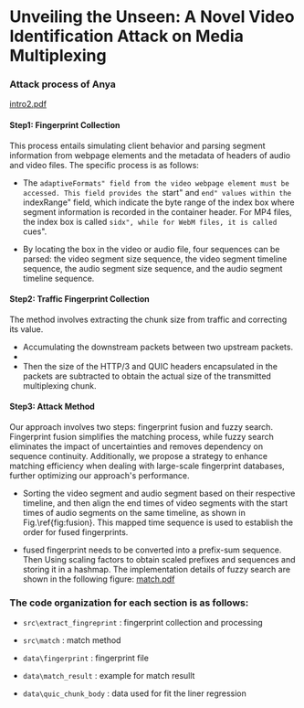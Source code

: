 
# Unveiling the Unseen: A Novel Video Identification Attack on Media Multiplexing
### Attack process of Anya
[intro2.pdf](https://github.com/user-attachments/files/16975125/intro2.pdf)

#### Step1: Fingerprint Collection
This process entails simulating client behavior and parsing segment information from webpage elements and the metadata of headers of audio and video files. The specific process is as follows:

- The ``adaptiveFormats" field from the video webpage element must be accessed. This field provides the ``start" and ``end" values within the ``indexRange" field, which indicate the byte range of the index box where segment information is recorded in the container header. For MP4 files, the index box is called ``sidx", while for WebM files, it is called ``cues".
 
- By locating the box in the video or audio file, four sequences can be parsed: the video segment size sequence, the video segment timeline sequence, the audio segment size sequence, and the audio segment timeline sequence.

#### Step2: Traffic Fingerprint Collection
The method involves extracting the chunk size from traffic and  correcting its value.

- Accumulating the downstream packets between two upstream packets.
- 
- Then the size of the HTTP/3 and QUIC headers encapsulated in the packets are subtracted to obtain the actual size of the transmitted multiplexing chunk.

#### Step3: Attack Method
Our approach involves two steps: fingerprint fusion and fuzzy search. Fingerprint fusion simplifies the matching process, while fuzzy search eliminates the impact of uncertainties and removes dependency on sequence continuity. Additionally, we propose a strategy to enhance matching efficiency when dealing with large-scale fingerprint databases, further optimizing our approach's performance.

- Sorting the video segment and audio segment based on their respective timeline, and then align the end times of video segments with the start times of audio segments on the same timeline, as shown in Fig.\ref{fig:fusion}. This mapped time sequence is used to establish the order for fused fingerprints.

- fused fingerprint needs to be converted into a prefix-sum sequence. Then Using scaling factors to obtain scaled prefixes and sequences and storing it in a hashmap. The implementation details of fuzzy search are shown in the following figure:
  [match.pdf](https://github.com/user-attachments/files/16975320/match.pdf)


### The code organization for each section is as follows:
- `src\extract_fingreprint` : fingerprint collection and processing

- `src\match` : match method

- `data\fingerprint` : fingerprint file 

- `data\match_result` : example for match resullt

- `data\quic_chunk_body` : data used for fit the liner regression
